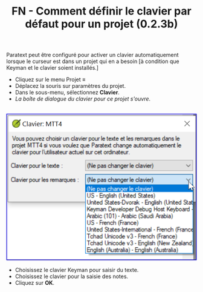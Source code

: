 ﻿---
title: FN - Comment définir le clavier par défaut pour un projet (0.2.3b)
---

Paratext peut être configuré pour activer un clavier automatiquement lorsque le curseur est dans un projet qui en a besoin [à condition que Keyman et le clavier soient installés.]

-   Cliquez sur le menu Projet **≡**
-   Déplacez la souris sur paramètres du projet.
-   Dans le sous-menu, sélectionnez **Clavier**.
   -  *La boîte de dialogue du clavier pour ce projet s'ouvre*.

    ![](../media/4dc73004d23583dd62d0a861611b3d80.png)

-   Choisissez le clavier Keyman pour saisir du texte.
-   Choisissez le clavier pour la saisie des notes.
-   Cliquez sur **OK**.
